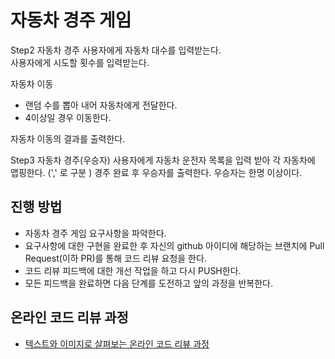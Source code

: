 # 자동차 경주 게임
Step2 자동차 경주
사용자에게 자동차 대수를 입력받는다.  
사용자에게 시도할 횟수를 입력받는다.  

자동차 이동
- 랜덤 수를 뽑아 내어 자동차에게 전달한다.   
- 4이상일 경우 이동한다.

자동차 이동의 결과를 출력한다. 

Step3 자동차 경주(우승자)
사용자에게 자동차 운전자 목록을 입력 받아 각 자동차에 맵핑한다. (',' 로 구분 )
경주 완료 후 우승자를 출력한다. 우승자는 한명 이상이다.

## 진행 방법
* 자동차 경주 게임 요구사항을 파악한다.
* 요구사항에 대한 구현을 완료한 후 자신의 github 아이디에 해당하는 브랜치에 Pull Request(이하 PR)를 통해 코드 리뷰 요청을 한다.
* 코드 리뷰 피드백에 대한 개선 작업을 하고 다시 PUSH한다.
* 모든 피드백을 완료하면 다음 단계를 도전하고 앞의 과정을 반복한다.

## 온라인 코드 리뷰 과정
* [텍스트와 이미지로 살펴보는 온라인 코드 리뷰 과정](https://github.com/next-step/nextstep-docs/tree/master/codereview)
